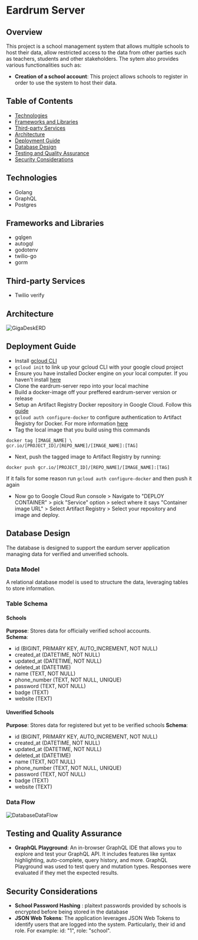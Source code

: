 # Eardrum Server    

## Overview  
This project is a school management system that allows multiple schools to host their data, allow restricted access to the data from other parties such as teachers, students and other stakeholders. The sytem also provides various functionalities such as:

* **Creation of a school account**: This project allows schools to register in order to use the system to host their data.

## Table of Contents

* [Technologies](#technologies)
* [Frameworks and Libraries](#frameworks-and-libraries)
* [Third-party Services](#third-party-services)
* [Architecture](#architecture)
* [Deployment Guide](#deployment-guide)
* [Database Design](#database-design)
* [Testing and Quality Assurance](#testing-and-quality-assurance)
* [Security Considerations](#security-considerations)

## Technologies 

- Golang
- GraphQL
- Postgres

## Frameworks and Libraries

- gqlgen
- autogql
- godotenv
- twilio-go
- gorm

## Third-party Services 

- Twilio verify

## Architecture
![GigaDeskERD](https://github.com/user-attachments/assets/fe97da0c-7f0b-4c0d-96e8-047413dd2d42)         
## Deployment Guide
* Install [gcloud CLI](https://cloud.google.com/sdk/docs/install)
* `gcloud init` to link up your gcloud CLI with your google cloud project
* Ensure you have installed Docker engine on your local computer. If you haven't install [here](https://docs.docker.com/engine/install/)
* Clone the eardrum-server repo into your local machine
* Build a docker-image off your preffered eardrum-server version or release
* Setup an Artifact Registry Docker repository in Google Cloud. Follow this [guide](https://www.youtube.com/watch?v=b-rg71O3ZwU&t=9s)
* `gcloud auth configure-docker` to configure authentication to Artifact Registry for Docker. For more information [here](https://cloud.google.com/artifact-registry/docs/docker/authentication)
* Tag the local image that you build using this commands
```
docker tag [IMAGE_NAME] \
gcr.io/[PROJECT_ID]/[REPO_NAME]/[IMAGE_NAME]:[TAG]
```
* Next, push the tagged image to Artifact Registry by running:
```
docker push gcr.io/[PROJECT_ID]/[REPO_NAME]/[IMAGE_NAME]:[TAG]
```
If it fails for some reason run `gcloud auth configure-docker` and then push it again
* Now go to Google Cloud Run console > Navigate to "DEPLOY CONTAINER" > pick "Service" option > select where it says "Container image URL" > Select Artifact Registry > Select your repository and image and deploy.
## Database Design     
The database is designed to support the eardum server application managing data for verified and unverified schools.      
### Data Model
A relational database model is used to structure the data, leveraging tables to store information.    
### Table Schema      
#### Schools     
**Purpose**: Stores data for officially verified school accounts.     
**Schema**:
- id (BIGINT, PRIMARY KEY, AUTO_INCREMENT, NOT NULL)
- created_at (DATETIME, NOT NULL)
- updated_at (DATETIME, NOT NULL)
- deleted_at (DATETIME)
- name (TEXT, NOT NULL)
- phone_number (TEXT, NOT NULL, UNIQUE)
- password (TEXT, NOT NULL)
- badge (TEXT)
- website (TEXT)
#### Unverified Schools    
**Purpose**: Stores data for registered but yet to be verified schools
**Schema**:
- id (BIGINT, PRIMARY KEY, AUTO_INCREMENT, NOT NULL)
- created_at (DATETIME, NOT NULL)
- updated_at (DATETIME, NOT NULL)
- deleted_at (DATETIME)
- name (TEXT, NOT NULL)
- phone_number (TEXT, NOT NULL, UNIQUE)
- password (TEXT, NOT NULL)
- badge (TEXT)
- website (TEXT)
### Data Flow     
![DatabaseDataFlow](https://github.com/user-attachments/assets/2be496b2-632f-4250-a892-b7ca4c828c8b)        
## Testing and Quality Assurance   
- **GraphQL Playground**: An in-browser GraphQL IDE that allows you to explore and test your GraphQL API. It includes features like syntax highlighting, auto-complete, 
   query history, and more. GraphQL Playground was used to test query and mutation types. Responses were evaluated if they met the expected results.
## Security Considerations     
* **School Password Hashing** : plaitext passwords provided by schools is encrypted before being stored in the database
* **JSON Web Tokens**: The application leverages JSON Web Tokens to identify users that are logged into the system. Particularly, their id and role. For example: id: "1", 
   role: "school".
